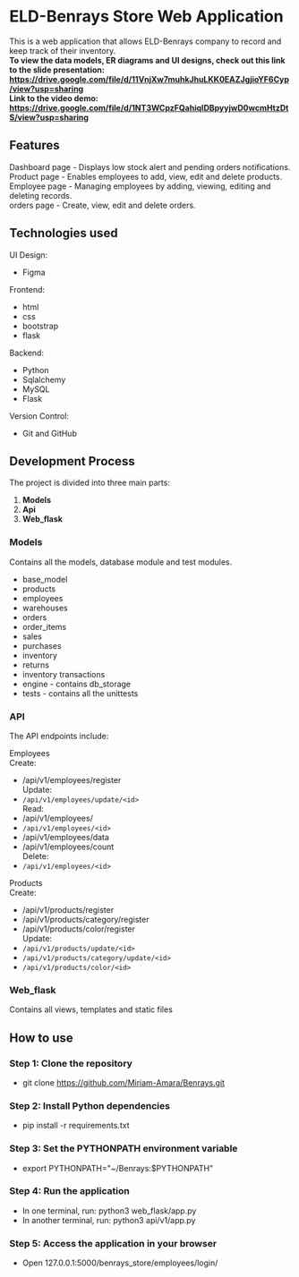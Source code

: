 # ELD-Benrays Store Web Application 

This is a web application that allows ELD-Benrays company to record and keep track of their inventory.<br>
**To view the data models, ER diagrams and UI designs, check out this link to the slide presentation: https://drive.google.com/file/d/11VnjXw7muhkJhuLKK0EAZJgjioYF6Cyp/view?usp=sharing**
<br>
**Link to the video demo:<br>
https://drive.google.com/file/d/1NT3WCpzFQahiqlDBpyyjwD0wcmHtzDtS/view?usp=sharing**

## Features 

Dashboard page - Displays low stock alert and pending orders notifications.<br>
Product page - Enables employees to add, view, edit and delete products.<br> 
Employee page - Managing employees by adding, viewing, editing and deleting records.<br>
orders page - Create, view, edit and delete orders.<br>


## Technologies used

UI Design:
 - Figma

Frontend:
 - html
 - css
 - bootstrap
 - flask

Backend:
- Python
- Sqlalchemy
- MySQL
- Flask

Version Control:
- Git and GitHub


## Development Process 

The project is divided into three main parts:
1. **Models**
2. **Api**
3. **Web_flask**

### Models 

Contains all the models, database module and test modules.
 - base_model
 - products
 - employees
 - warehouses
 - orders
 - order_items
 - sales
 - purchases
 - inventory
 - returns
 - inventory transactions
 - engine - contains db_storage
 - tests - contains all the unittests


### API
The API endpoints include:

Employees<br>
Create:<br>
 - /api/v1/employees/register<br>
Update:<br>
 - `/api/v1/employees/update/<id>`<br>
Read:<br>
 - /api/v1/employees/
 - `/api/v1/employees/<id>`
 - /api/v1/employees/data
 - /api/v1/employees/count<br>
 Delete:<br>
 - `/api/v1/employees/<id>`<br>


Products<br>
Create:<br>
 - /api/v1/products/register
 - /api/v1/products/category/register
 - /api/v1/products/color/register<br>
 Update:<br>
  - `/api/v1/products/update/<id>`
  - `/api/v1/products/category/update/<id>`
  - `/api/v1/products/color/<id>`


### Web_flask
Contains all views, templates and static files 



## How to use 

### Step 1: Clone the repository
- git clone https://github.com/Miriam-Amara/Benrays.git
### Step 2: Install Python dependencies
- pip install -r requirements.txt
### Step 3: Set the PYTHONPATH environment variable
- export PYTHONPATH="~/Benrays:$PYTHONPATH"<br>
### Step 4: Run the application
 - In one terminal, run:
        python3 web_flask/app.py
- In another terminal, run:
         python3 api/v1/app.py<br>
### Step 5: Access the application in your browser
- Open 127.0.0.1:5000/benrays_store/employees/login/
